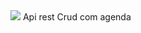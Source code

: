 <img src='https://dotnet.microsoft.com/static/images/illustrations/swimlane-blazor-ui-build.svg?v=2_6GDQc4LI7_aGT3Y17cmM90BeCmC2uMo9wiJU3Biiw'>
Api rest
Crud com agenda
